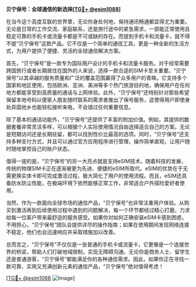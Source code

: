 **贝宁保号：全球通信的新选择[[TG💪+ @esim1088](https://t.me/s/esim1088)]**

在当今这个高度互联的世界里，无论你身处何地，保持通讯畅通都显得尤为重要。无论是日常的工作交流、家庭联系，还是旅行途中的紧急需求，一部能正常使用且稳定可靠的手机卡或流量卡都是不可或缺的存在。而提到手机卡和流量卡，就不得不提“贝宁保号”这款产品。它不仅是一个简单的通信工具，更是一种全新的生活方式，为用户提供了便捷、灵活的全球通信解决方案。

首先，“贝宁保号”是一款专为国际用户设计的手机卡和流量卡服务。对于经常需要跨国旅行或者长期居住在国外的人来说，选择一款合适的SIM卡至关重要。“贝宁保号”以其卓越的服务质量和广泛的覆盖范围赢得了众多用户的青睐。它支持多个国家和地区使用，包括欧洲、亚洲、美洲等多个热门旅游目的地，确保用户在任何地方都能享受到高质量的通话与上网体验。此外，“贝宁保号”还特别针对那些希望保留本地号码以便家人朋友随时联系的需求者推出了保号服务，这使得用户即使身处异国他乡也能轻松接听来电，不会错过任何重要信息。

除了基本的通话功能外，“贝宁保号”还提供了丰富的附加价值。例如，其提供的数据套餐非常灵活多样，可以根据个人实际使用情况自由选择适合自己的方案。无论是短期访问还是长期驻留，都可以找到性价比最高的选项。同时，“贝宁保号”还支持多种支付方式，并且可以通过官方应用程序进行管理，操作简单直观，让用户随时随地掌控自己的账户状态。

值得一提的是，“贝宁保号”的另一大亮点就是支持eSIM技术。随着科技的发展，传统的物理SIM卡正在逐渐被更为先进、便捷的eSIM所取代。eSIM的优势在于无需更换实体卡即可完成激活过程，极大简化了用户的使用流程。而且，eSIM还具备防水防尘性能，在极端环境下依然能够正常工作，非常适合户外探险爱好者使用。

当然，作为一款面向全球市场的通信产品，“贝宁保号”也非常注重用户体验。从购买到激活再到后续使用过程中遇到的问题解决，每一个环节都经过精心打磨，力求给每一位客户带来最舒适的服务感受。如果你对如何正确安装eSIM卡感到困惑，不用担心，“贝宁保号”团队会提供详尽的操作指南；如果在使用期间发现网络连接不稳定，他们也会迅速响应并采取措施加以改善。

总而言之，“贝宁保号”不仅仅是一张普通的手机卡或流量卡，它更像是一个连接世界的桥梁，帮助人们打破地域限制，实现无障碍沟通。无论你是商务人士、留学生还是普通游客，“贝宁保号”都能满足你的各种通信需求。因此，如果你正在寻找一款可靠、实用又充满创新元素的通信产品，“贝宁保号”绝对值得考虑！

[[TG💪+ @esim1088](https://t.me/s/esim1088) ![Image](https://i.postimg.cc/4NQfJmqS/Snipaste-2025-05-13-00-14-12.png)]